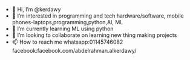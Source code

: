 - 👋 Hi, I’m @kerdawy
- 👀 I’m interested in programming and tech hardware/software, mobile phones-laptops,programming,python,AI, ML
- 🌱 I’m currently learning ML using python
- 💞️ I’m looking to collaborate on learning new thing making projects
- 📫 How to reach me whatsapp:01145746082  facebook:facebook.com/abdelrahman.alkerdawy/

<!---
kerdawy/kerdawy is a ✨ special ✨ repository because its `README.md` (this file) appears on your GitHub profile.
You can click the Preview link to take a look at your changes.
--->
